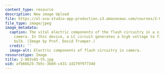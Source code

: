 ```yaml
---
content_type: resource
description: New image Upload
file: https://ol-ocw-studio-app-production.s3.amazonaws.com/courses/2-003-modeling-dynamics-and-control-i-spring-2005/afb66b257b5c3bb0c4311d279f97734d_2-003s05-th.jpg
file_type: image/jpeg
image_metadata:
  caption: The vital electric components of the flash circuitry in a single-use disposable
    camera. In this device, a LC circuit generates a high voltage to fire the flash
    bulb. (Image by Prof. David Trumper.)
  credit: ''
  image-alt: Electric components of flash circuitry in camera.
resourcetype: Image
title: 2-003s05-th.jpg
uid: afb66b25-7b5c-3bb0-c431-1d279f97734d
---
```

